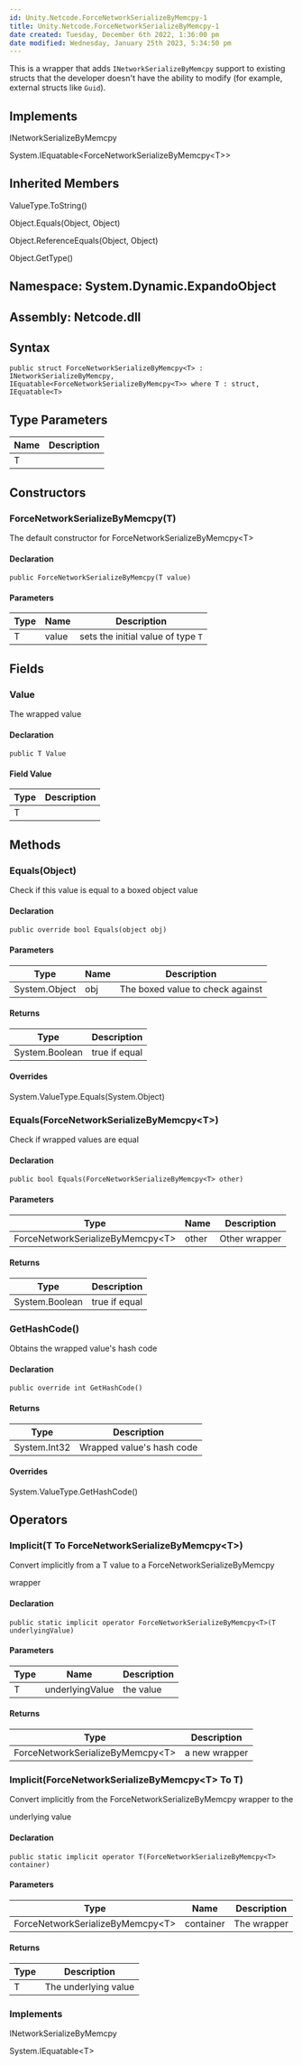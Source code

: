 ```yaml
---
id: Unity.Netcode.ForceNetworkSerializeByMemcpy-1
title: Unity.Netcode.ForceNetworkSerializeByMemcpy-1
date created: Tuesday, December 6th 2022, 1:36:00 pm
date modified: Wednesday, January 25th 2023, 5:34:50 pm
---
```


<div class="markdown level0 summary">

This is a wrapper that adds `INetworkSerializeByMemcpy` support to existing structs that the developer doesn't have the ability to modify (for example, external structs like `Guid`).

</div>

<div class="markdown level0 conceptual">

</div>

<div classs="implements">

## Implements

<div>

INetworkSerializeByMemcpy

</div>

<div>

System.IEquatable\<ForceNetworkSerializeByMemcpy\<T\>\>

</div>

</div>

<div class="inheritedMembers">

## Inherited Members

<div>

ValueType.ToString()

</div>

<div>

Object.Equals(Object, Object)

</div>

<div>

Object.ReferenceEquals(Object, Object)

</div>

<div>

Object.GetType()

</div>

</div>

## **Namespace**: System.Dynamic.ExpandoObject

## **Assembly**: Netcode.dll

## Syntax

``` lang-csharp
public struct ForceNetworkSerializeByMemcpy<T> : INetworkSerializeByMemcpy, IEquatable<ForceNetworkSerializeByMemcpy<T>> where T : struct, IEquatable<T>
```

## Type Parameters

| Name | Description |
|------|-------------|
| T    |             |

## Constructors

### ForceNetworkSerializeByMemcpy(T)

<div class="markdown level1 summary">

The default constructor for ForceNetworkSerializeByMemcpy\<T\>

</div>

<div class="markdown level1 conceptual">

</div>

#### Declaration

``` lang-csharp
public ForceNetworkSerializeByMemcpy(T value)
```

#### Parameters

| Type | Name  | Description                        |
|------|-------|------------------------------------|
| T    | value | sets the initial value of type `T` |

## Fields

### Value

<div class="markdown level1 summary">

The wrapped value

</div>

<div class="markdown level1 conceptual">

</div>

#### Declaration

``` lang-csharp
public T Value
```

#### Field Value

| Type | Description |
|------|-------------|
| T    |             |

## Methods

### Equals(Object)

<div class="markdown level1 summary">

Check if this value is equal to a boxed object value

</div>

<div class="markdown level1 conceptual">

</div>

#### Declaration

``` lang-csharp
public override bool Equals(object obj)
```

#### Parameters

| Type          | Name | Description                      |
|---------------|------|----------------------------------|
| System.Object | obj  | The boxed value to check against |

#### Returns

| Type           | Description   |
|----------------|---------------|
| System.Boolean | true if equal |

#### Overrides

<div>

System.ValueType.Equals(System.Object)

</div>

### Equals(ForceNetworkSerializeByMemcpy\<T\>)

<div class="markdown level1 summary">

Check if wrapped values are equal

</div>

<div class="markdown level1 conceptual">

</div>

#### Declaration

``` lang-csharp
public bool Equals(ForceNetworkSerializeByMemcpy<T> other)
```

#### Parameters

| Type                               | Name  | Description   |
|------------------------------------|-------|---------------|
| ForceNetworkSerializeByMemcpy\<T\> | other | Other wrapper |

#### Returns

| Type           | Description   |
|----------------|---------------|
| System.Boolean | true if equal |

### GetHashCode()

<div class="markdown level1 summary">

Obtains the wrapped value's hash code

</div>

<div class="markdown level1 conceptual">

</div>

#### Declaration

``` lang-csharp
public override int GetHashCode()
```

#### Returns

| Type         | Description               |
|--------------|---------------------------|
| System.Int32 | Wrapped value's hash code |

#### Overrides

<div>

System.ValueType.GetHashCode()

</div>

## Operators

### Implicit(T To ForceNetworkSerializeByMemcpy\<T\>)

<div class="markdown level1 summary">

Convert implicitly from a T value to a ForceNetworkSerializeByMemcpy

wrapper

</div>

<div class="markdown level1 conceptual">

</div>

#### Declaration

``` lang-csharp
public static implicit operator ForceNetworkSerializeByMemcpy<T>(T underlyingValue)
```

#### Parameters

| Type | Name            | Description |
|------|-----------------|-------------|
| T    | underlyingValue | the value   |

#### Returns

| Type                               | Description   |
|------------------------------------|---------------|
| ForceNetworkSerializeByMemcpy\<T\> | a new wrapper |

### Implicit(ForceNetworkSerializeByMemcpy\<T\> To T)

<div class="markdown level1 summary">

Convert implicitly from the ForceNetworkSerializeByMemcpy wrapper to the

underlying value

</div>

<div class="markdown level1 conceptual">

</div>

#### Declaration

``` lang-csharp
public static implicit operator T(ForceNetworkSerializeByMemcpy<T> container)
```

#### Parameters

| Type                               | Name      | Description |
|------------------------------------|-----------|-------------|
| ForceNetworkSerializeByMemcpy\<T\> | container | The wrapper |

#### Returns

| Type | Description          |
|------|----------------------|
| T    | The underlying value |

### Implements

<div>

INetworkSerializeByMemcpy

</div>

<div>

System.IEquatable\<T\>

</div>
